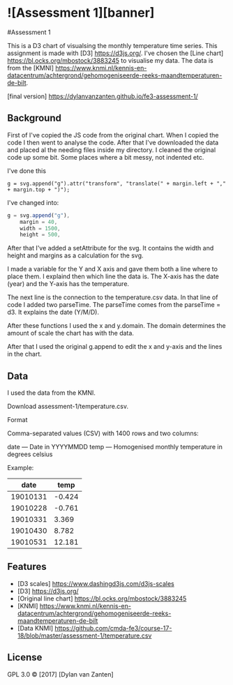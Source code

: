 # ![Assessment 1][banner]

#Assessment 1 

This is a D3 chart of visualsing the monthly temperature time series. This assignment is made with [D3] https://d3js.org/. I've chosen the [Line chart] https://bl.ocks.org/mbostock/3883245 to visualise my data. The data is from the [KMNI] https://www.knmi.nl/kennis-en-datacentrum/achtergrond/gehomogeniseerde-reeks-maandtemperaturen-de-bilt.



[final version] https://dylanvanzanten.github.io/fe3-assessment-1/

## Background

First of I've copied the JS code from the original chart. When I copied the code I then went to analyse the code. After that I've downloaded the data and placed al the needing files inside my directory. I cleaned the original code up some bit. Some places where a bit messy, not indented etc.

I've done this 
```
g = svg.append("g").attr("transform", "translate(" + margin.left + "," + margin.top + ")");
``` 

I've changed into:
```javascript
g = svg.append("g"),
    margin = 40,
    width = 1500,
    height = 500,
```

After that I've added a setAttribute for the svg. It contains the width and height and margins as a calculation for the svg.

I made a variable for the Y and X axis and gave them both a line where to place them. I explaind then which line the data is. The X-axis has the date (year) and the Y-axis has the temperature.

The next line is the connection to the temperature.csv data. In that line of code I added two parseTime. The parseTime comes from the parseTime = d3. It explains the date (Y/M/D).

After these functions I used the x and y.domain. The domain determines the amount of scale the chart has with the data.

After that I used the original g.append to edit the x and y-axis and the lines in the chart.

## Data

I used the data from the KMNI.

Download assessment-1/temperature.csv.

Format

Comma-separated values (CSV) with 1400 rows and two columns:

date — Date in YYYYMMDD
temp — Homogenised monthly temperature in degrees celsius

Example:

| date          | temp          |
| ------------- | ------------- |
| 19010131      | -0.424        | 
| 19010228      | -0.761        |
| 19010331      | 3.369         |
| 19010430      | 8.782         |
| 19010531      | 12.181        |

## Features

* [D3 scales] https://www.dashingd3js.com/d3js-scales
* [D3] https://d3js.org/
* [Original line chart] https://bl.ocks.org/mbostock/3883245
* [KNMI] https://www.knmi.nl/kennis-en-datacentrum/achtergrond/gehomogeniseerde-reeks-maandtemperaturen-de-bilt
* [Data KNMI] https://github.com/cmda-fe3/course-17-18/blob/master/assessment-1/temperature.csv

## License

GPL 3.0 © [2017] [Dylan van Zanten]
